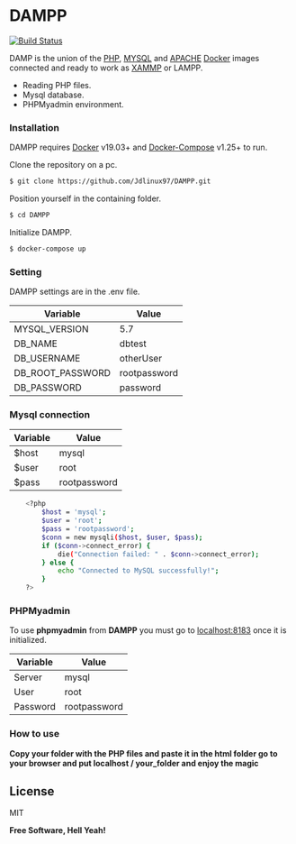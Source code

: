 <!-- @format -->

# DAMPP

[![Build Status](https://travis-ci.org/joemccann/dillinger.svg?branch=master)](https://travis-ci.org/joemccann/dillinger)

DAMP is the union of the [PHP](https://www.php.net/), [MYSQL](https://www.mysql.com/) and
[APACHE](https://www.apache.org/) [Docker](https://www.docker.com/) images connected and ready to
work as [XAMMP](https://www.apachefriends.org/es/index.html) or LAMPP.

-  Reading PHP files.
-  Mysql database.
-  PHPMyadmin environment.

### Installation

DAMPP requires [Docker](https://www.docker.com/) v19.03+ and
[Docker-Compose](https://docs.docker.com/compose/) v1.25+ to run.

Clone the repository on a pc.

```sh
$ git clone https://github.com/Jdlinux97/DAMPP.git
```

Position yourself in the containing folder.

```sh
$ cd DAMPP
```

Initialize DAMPP.

```sh
$ docker-compose up
```

### Setting

DAMPP settings are in the .env file.

| Variable         | Value        |
| ---------------- | ------------ |
| MYSQL_VERSION    | 5.7          |
| DB_NAME          | dbtest       |
| DB_USERNAME      | otherUser    |
| DB_ROOT_PASSWORD | rootpassword |
| DB_PASSWORD      | password     |

### Mysql connection

| Variable | Value        |
| -------- | ------------ |
| \$host   | mysql        |
| \$user   | root         |
| \$pass   | rootpassword |

```sh
    <?php
        $host = 'mysql';
        $user = 'root';
        $pass = 'rootpassword';
        $conn = new mysqli($host, $user, $pass);
        if ($conn->connect_error) {
            die("Connection failed: " . $conn->connect_error);
        } else {
            echo "Connected to MySQL successfully!";
        }
    ?>
```

### PHPMyadmin

To use **phpmyadmin** from **DAMPP** you must go to [localhost:8183](localhost:8183) once it is
initialized.

| Variable | Value        |
| -------- | ------------ |
| Server   | mysql        |
| User     | root         |
| Password | rootpassword |

### How to use

**Copy your folder with the PHP files and paste it in the html folder go to your browser and put
localhost / your_folder and enjoy the magic**

## License

MIT

**Free Software, Hell Yeah!**
